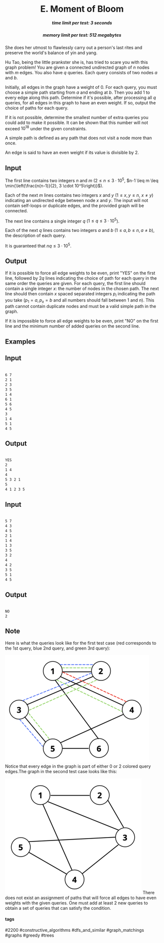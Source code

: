 <h1 style='text-align: center;'> E. Moment of Bloom</h1>

<h5 style='text-align: center;'>time limit per test: 3 seconds</h5>
<h5 style='text-align: center;'>memory limit per test: 512 megabytes</h5>

She does her utmost to flawlessly carry out a person's last rites and preserve the world's balance of yin and yang.

Hu Tao, being the little prankster she is, has tried to scare you with this graph problem! You are given a connected undirected graph of $n$ nodes with $m$ edges. You also have $q$ queries. Each query consists of two nodes $a$ and $b$.

Initially, all edges in the graph have a weight of $0$. For each query, you must choose a simple path starting from $a$ and ending at $b$. Then you add $1$ to every edge along this path. Determine if it's possible, after processing all $q$ queries, for all edges in this graph to have an even weight. If so, output the choice of paths for each query. 

If it is not possible, determine the smallest number of extra queries you could add to make it possible. It can be shown that this number will not exceed $10^{18}$ under the given constraints.

A simple path is defined as any path that does not visit a node more than once.

An edge is said to have an even weight if its value is divisible by $2$.

## Input

The first line contains two integers $n$ and $m$ ($2 \leq n \leq 3 \cdot 10^5$, $n-1 \leq m \leq \min{\left(\frac{n(n-1)}{2}, 3 \cdot 10^5\right)}$).

Each of the next $m$ lines contains two integers $x$ and $y$ ($1 \leq x, y \leq n$, $x\neq y$) indicating an undirected edge between node $x$ and $y$. The input will not contain self-loops or duplicate edges, and the provided graph will be connected.

The next line contains a single integer $q$ ($1 \leq q \leq 3 \cdot 10^5$).

Each of the next $q$ lines contains two integers $a$ and $b$ ($1 \leq a, b \leq n, a \neq b$), the description of each query.

It is guaranteed that $nq \leq 3 \cdot 10^5$.

## Output

If it is possible to force all edge weights to be even, print "YES" on the first line, followed by $2q$ lines indicating the choice of path for each query in the same order the queries are given. For each query, the first line should contain a single integer $x$: the number of nodes in the chosen path. The next line should then contain $x$ spaced separated integers $p_i$ indicating the path you take ($p_1 = a, p_x = b$ and all numbers should fall between $1$ and $n$). This path cannot contain duplicate nodes and must be a valid simple path in the graph.

If it is impossible to force all edge weights to be even, print "NO" on the first line and the minimum number of added queries on the second line.

## Examples

## Input


```

6 7
2 1
2 3
3 5
1 4
6 1
5 6
4 5
3
1 4
5 1
4 5

```
## Output


```

YES
2
1 4
4
5 3 2 1
5
4 1 2 3 5

```
## Input


```

5 7
4 3
4 5
2 1
1 4
1 3
3 5
3 2
4
4 2
3 5
5 1
4 5

```
## Output


```

NO
2

```
## Note

Here is what the queries look like for the first test case (red corresponds to the 1st query, blue 2nd query, and green 3rd query): 

 ![](images/cff60d7a348c8b938062354e8c3d181a88699f55.png)  Notice that every edge in the graph is part of either $0$ or $2$ colored query edges.The graph in the second test case looks like this: 

 ![](images/5c3f010a5485b22edaa65b86e0c9caa043cf64dd.png)  There does not exist an assignment of paths that will force all edges to have even weights with the given queries. One must add at least $2$ new queries to obtain a set of queries that can satisfy the condition.

#### tags 

#2200 #constructive_algorithms #dfs_and_similar #graph_matchings #graphs #greedy #trees 